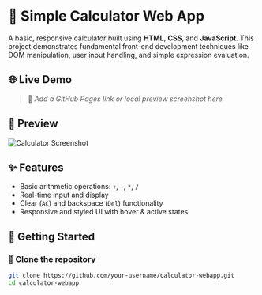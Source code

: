 # 🧮 Simple Calculator Web App

A basic, responsive calculator built using **HTML**, **CSS**, and **JavaScript**. This project demonstrates fundamental front-end development techniques like DOM manipulation, user input handling, and simple expression evaluation.

## 🌐 Live Demo

> 📌 _Add a GitHub Pages link or local preview screenshot here_

## 📸 Preview

![Calculator Screenshot](path/to/screenshot.png) <!-- Optional: Add your screenshot here -->

## ✨ Features

- Basic arithmetic operations: `+`, `-`, `*`, `/`
- Real-time input and display
- Clear (`AC`) and backspace (`Del`) functionality
- Responsive and styled UI with hover & active states

## 🚀 Getting Started

### 📁 Clone the repository

```bash
git clone https://github.com/your-username/calculator-webapp.git
cd calculator-webapp
